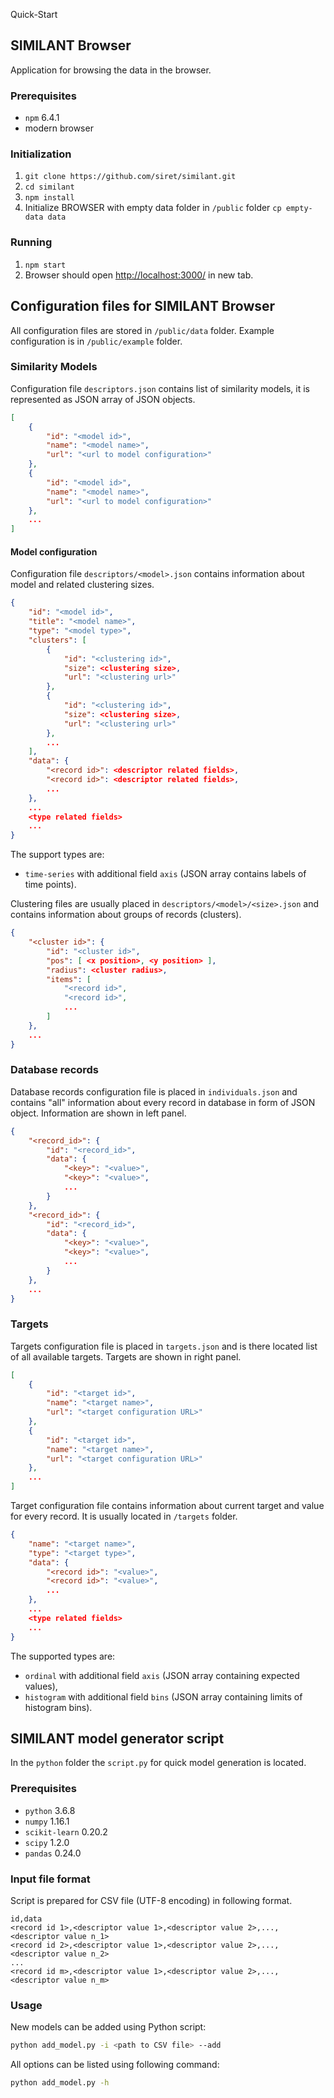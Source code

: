 Quick-Start

## SIMILANT Browser

Application for browsing the data in the browser.

### Prerequisites

- `npm` 6.4.1
- modern browser

### Initialization

1. `git clone https://github.com/siret/similant.git`
2. `cd similant`
3. `npm install`
4. Initialize BROWSER with empty data folder in `/public` folder `cp empty-data data`

### Running

1. `npm start`
2. Browser should open [http://localhost:3000/](http://localhost:3000/) in new tab.

## Configuration files for SIMILANT Browser

All configuration files are stored in `/public/data` folder. Example configuration is in `/public/example` folder.

### Similarity Models

Configuration file `descriptors.json` contains list of similarity models, it is represented as JSON array of JSON objects.

```json
[
	{
		"id": "<model id>",
		"name": "<model name>",
		"url": "<url to model configuration>"
	},
	{
		"id": "<model id>",
		"name": "<model name>",
		"url": "<url to model configuration>"
	},
	...
]
```

#### Model configuration

Configuration file `descriptors/<model>.json` contains information about model and related clustering sizes.

```json
{
	"id": "<model id>",
	"title": "<model name>",
	"type": "<model type>",
	"clusters": [
		{
			"id": "<clustering id>",
			"size": <clustering size>,
			"url": "<clustering url>"
		},
		{
			"id": "<clustering id>",
			"size": <clustering size>,
			"url": "<clustering url>"
		},
		...
	],
	"data": {
		"<record id>": <descriptor related fields>,
		"<record id>": <descriptor related fields>,
		...
	},
	...
	<type related fields>
	...
}
```

The support types are:

 - `time-series` with additional field `axis` (JSON array contains labels of time points).

Clustering files are usually placed in `descriptors/<model>/<size>.json` and contains information about groups of records (clusters).

```json
{
	"<cluster id>": {
		"id": "<cluster id>",
		"pos": [ <x position>, <y position> ],
		"radius": <cluster radius>,
		"items": [
			"<record id>",
			"<record id>",
			...
		]
	},
	...
}
```

### Database records

Database records configuration file is placed in `individuals.json` and contains "all" information about every record in database in form of JSON object. Information are shown in left panel.

```json
{
	"<record_id>": {
		"id": "<record_id>",
		"data": {
			"<key>": "<value>",
			"<key>": "<value>",
			...
		}
	},
	"<record_id>": {
		"id": "<record_id>",
		"data": {
			"<key>": "<value>",
			"<key>": "<value>",
			...
		}
	},
	...
}
```

### Targets

Targets configuration file is placed in `targets.json` and is there located list of all available targets. Targets are shown in right panel.

```json
[
	{
		"id": "<target id>",
		"name": "<target name>",
		"url": "<target configuration URL>"
	},
	{
		"id": "<target id>",
		"name": "<target name>",
		"url": "<target configuration URL>"
	},
	...
]
```

Target configuration file contains information about current target and value for every record. It is usually located in `/targets` folder.

```json
{
	"name": "<target name>",
	"type": "<target type>",
	"data": {
		"<record id>": "<value>",
		"<record id>": "<value>",
		...
	},
	...
	<type related fields>
	...
}
```

The supported types are:

 - `ordinal` with additional field `axis` (JSON array containing expected values),
 - `histogram` with additional field `bins` (JSON array containing limits of histogram bins).


## SIMILANT model generator script

In the `python` folder the `script.py` for quick model generation is located.

### Prerequisites

- `python` 3.6.8
- `numpy` 1.16.1
- `scikit-learn` 0.20.2
- `scipy` 1.2.0
- `pandas` 0.24.0

### Input file format

Script is prepared for CSV file (UTF-8 encoding) in following format.

```csv
id,data
<record id 1>,<descriptor value 1>,<descriptor value 2>,...,<descriptor value n_1>
<record id 2>,<descriptor value 1>,<descriptor value 2>,...,<descriptor value n_2>
...
<record id m>,<descriptor value 1>,<descriptor value 2>,...,<descriptor value n_m>
```

### Usage

New models can be added using Python script: 
```sh
python add_model.py -i <path to CSV file> --add
```

All options can be listed using following command: 
```sh
python add_model.py -h
```
